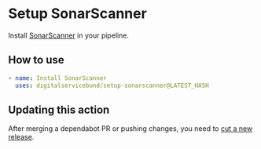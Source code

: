 # Setup SonarScanner

Install [SonarScanner](https://github.com/SonarSource/sonar-scanning-examples) in your pipeline.

## How to use

```yaml
- name: Install SonarScanner
  uses: digitalservicebund/setup-sonarscanner@LATEST_HASH
```

## Updating this action

After merging a dependabot PR or pushing changes, you need to [cut a new release](https://docs.github.com/en/repositories/releasing-projects-on-github/managing-releases-in-a-repository).
